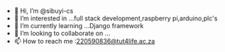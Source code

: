 - 👋 Hi, I’m @sibuyi-cs
- 👀 I’m interested in ...full stack development,raspberry pi,arduino,plc's
- 🌱 I’m currently learning ...Django framework
- 💞️ I’m looking to collaborate on ...
- 📫 How to reach me :220590836@tut4life.ac.za

<!---
sibuyi-cs/sibuyi-cs is a ✨ special ✨ repository because its `README.md` (this file) appears on your GitHub profile.
You can click the Preview link to take a look at your changes.
--->
